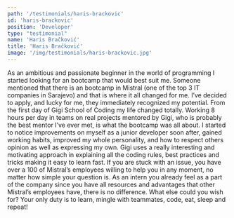 ```yaml
---
path: '/testimonials/haris-brackovic'
id: 'haris-brackovic'
position: 'Developer'
type: "testimonial"
name: 'Haris Bračković'
title: 'Haris Bračković'
image: '/img/testimonials/haris-brackovic.jpg'
---
```


As an ambitious and passionate beginner in the world of programming I started looking for an bootcamp that would best suit me. Someone mentioned that there is an bootcamp in Mistral (one of the top 3 IT companies in Sarajevo) and that is where it all changed for me. I’ve decided to apply, and lucky for me, they immediately recognized my potential. From the first day of Gigi School of Coding my life changed totally. Working 8 hours per day in teams on real projects mentored by Gigi, who is probably the best mentor I’ve ever met, is what the bootcamp was all about. I started to notice improvements on myself as a junior developer soon after, gained working habits, improved my whole personality, and how to respect others opinion as well as expressing my own. Gigi uses a really interesting and motivating approach in explaining all the coding rules, best practices and tricks making it easy to learn fast. If you are stuck with an issue, you have over a 100 of Mistral’s employees willing to help you in any moment, no matter how simple your question is. As an intern you already feel as a part of the company since you have all resources and advantages that other Mistral’s employees have, there is no difference. What else could you wish for? Your only duty is to learn, mingle with teammates, code, eat, sleep and repeat!
